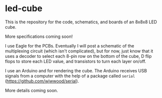 # led-cube
This is the repository for the code, schematics, and boards of an 8x8x8 LED cube.

More specifications coming soon!

I use Eagle for the PCBs. Eventually I will post a schematic of the multiplexing circuit (which isn't complicated), but for now, just know that it uses a decoder to select each 8-pin row on the bottom of the cube, D flip flops to store each LED value, and transistors to turn each layer on/off.

I use an Arduino and for rendering the cube. The Arduino receives USB signals from a computer with the help of a package called `serial` (https://github.com/wjwwood/serial). 

More details coming soon. 
